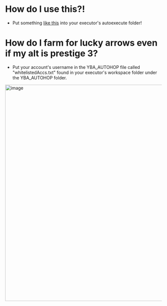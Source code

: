 # How do I use this?!
- Put something [like this](https://github.com/crcket/YBA/blob/main/AutoExecSample.lua) into your executor's autoexecute folder! 

# How do I farm for lucky arrows even if my alt is prestige 3?
- Put your account's username in the YBA_AUTOHOP file called "whitelistedAccs.txt" found in your executor's workspace folder under the YBA_AUTOHOP folder.

<img width="940" height="698" alt="image" src="https://github.com/user-attachments/assets/b18a8bd7-aa02-43d1-b941-77343d7987d4" />
